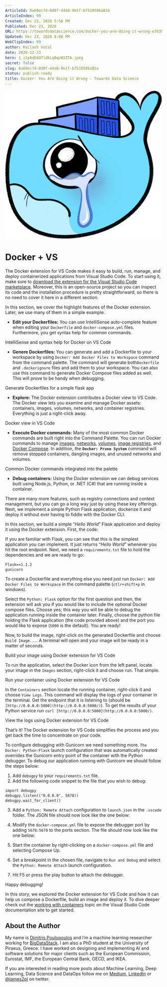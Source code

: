 ```yaml
---
ArticleId: 0a60ec7d-0d0f-44a8-9e1f-b7510586a82a
ArticleIndex: 99
Created: Dec 23, 2020 5:58 PM
Published: Dec 23, 2020
URL: https://towardsdatascience.com/docker-you-are-doing-it-wrong-e703075dd67b
Updated: Dec 23, 2020 8:08 PM
WebClipIndex: 99
author: Kailash Vetal
date: 2020-12-23
hero: 1_itpAdE6O7ldkLqBqvW2ZTA.jpeg
secret: false
slug: 0a60ec7d-0d0f-44a8-9e1f-b7510586a82a
status: publish-ready
title: Docker- You Are Doing it Wrong - Towards Data Science
---
```

![1*KDcZhABwvcVpcXxH1doNlA.png](99%20c6d9f95ceb174669a885df62616437c3/1KDcZhABwvcVpcXxH1doNlA.png)

# Docker + VS

The Docker extension for VS Code makes it easy to build, run, manage, and deploy containerized applications from Visual Studio Code. To start using it, make sure to [download the extension for the Visual Studio Code marketplace](https://marketplace.visualstudio.com/items?itemName=ms-azuretools.vscode-docker). Moreover, this is an open-source project so you can inspect its code and the installation procedure is pretty straightforward, so there is no need to cover it here in a different section.

In this section, we cover the highlight features of the Docker extension. Later, we use many of them in a simple example.

- **Edit your Dockerfiles:** You can use IntelliSense auto-complete feature when editing your `Dockerfile` and `docker-compose.yml` files. Furthermore, you get syntax help for common commands.

IntelliSense and syntax help for Docker on VS Code

- **Genere Dockerfiles:** You can generate and add a Dockerfile to your workspace by using `Docker: Add Docker Files to Workspace` command from the command palette. The command will generate both`Dockerfile` and `.dockerignore` files and add them to your workspace. You can also use this command to generate Docker Compose files added as well. This will prove to be handy when debugging.

Generate Dockerfiles for a simple flask app

- **Explore:** The Docker extension contributes a Docker view to VS Code. The Docker view lets you examine and manage Docker assets: containers, images, volumes, networks, and container registries. Everything is just a right-click away.

Docker view in VS Code

- **Execute Docker commands:** Many of the most common Docker commands are built right into the Command Palette. You can run Docker commands to manage [images](https://docs.docker.com/engine/reference/commandline/image/), [networks](https://docs.docker.com/engine/reference/commandline/network/), [volumes](https://docs.docker.com/engine/reference/commandline/volume/), [image registries](https://docs.docker.com/engine/reference/commandline/push/), and [Docker Compose](https://docs.docker.com/compose/reference/overview/). In addition, the **`Docker: Prune System`** command will remove stopped containers, dangling images, and unused networks and volumes.

Common Docker commands integrated into the palette

- **Debug containers:** Using the Docker extension we can debug services built using Node.js, Python, or .NET (C#) that are running inside a container.

There are many more features, such as registry connections and context management, but you can go a long way just by using these key offerings. Next, we implement a simple Python Flask application, dockerize it and deploy it without ever having to fiddle with the Docker CLI.

In this section, we build a simple “*Hello World*” Flask application and deploy it using the Docker extension. First, the code:

If you are familiar with Flask, you can see that this is the simplest application you can implement. It just returns “*Hello World*” whenever you hit the root endpoint. Next, we need a `requirements.txt` file to hold the dependencies and we are ready to go:

```
Flask==1.1.2
gunicorn
```

To create a Dockerfile and everything else you need just run `Docker: Add Docker Files to Workspace` in the command palette (`ctlr+shift+p` in windows).

Select the `Python: Flask` option for the first question and then, the extension will ask you if you would like to include the optional Docker compose files. Choose yes; this way you will be able to debug the application running inside the container later. Finally, choose the python file holding the Flask application (the code provided above) and the port you would like to expose (`5000` is the default). You are ready!

Now, to build the image, right-click on the generated Dockerfile and choose `Build Image...`. A terminal will open and your image will be ready in a matter of seconds.

Build your image using Docker extension for VS Code

To run the application, select the Docker icon from the left panel, locate your image in the `Images` section, right-click it and choose run. That simple.

Run your container using Docker extension for VS Code

In the `Containers` section locate the running container, right-click it and choose `View Logs`. This command will display the logs of your container in the terminal. Get the endpoint that it is listening to (should be `[http://0.0.0.0:5000](http://0.0.0.0:5000/)`). To get the results of your Python service run `curl [http://0.0.0.0:5000](http://0.0.0.0:5000/)`.

View the logs using Docker extension for VS Code

That’s it! The Docker extension for VS Code simplifies the process and you get back the time to concentrate on your code.

To configure debugging with Gunicorn we need something more. `The Docker: Python-Flask` launch configuration that was automatically created overrides the Gunicorn entry point of the container with the Python debugger. To debug our application running with Gunicorn we should follow the steps below:

1. Add `debugpy` to your `requirements.txt` file.
2. Add the following code snippet to the file that you wish to debug:

```
import debugpy
debugpy.listen(("0.0.0.0", 5678))
debugpy.wait_for_client()
```

3. Add a `Python: Remote Attach` configuration to `launch.json` in the `.vscode` folder. The JSON file should now look like the one below:

4. Modify the `docker-compose.yml` file to expose the debugger port by adding `5678:5678` to the ports section. The file should now look like the one below:

5. Start the container by right-clicking on a `docker-compose.yml` file and selecting Compose Up.

6. Set a breakpoint in the chosen file, navigate to `Run and Debug` and select the `Python: Remote Attach` launch configuration.

7. Hit F5 or press the play button to attach the debugger.

Happy debugging!

In this story, we explored the Docker extension for VS Code and how it can help us compose a Dockerfile, build an image and deploy it. To dive deeper check out the [working with containers](https://code.visualstudio.com/docs/containers/overview) topic on the Visual Studio Code documentation site to get started.

## About the Author

My name is [Dimitris Poulopoulos](https://www.linkedin.com/in/dpoulopoulos/) and I’m a machine learning researcher working for [BigDataStack](https://bigdatastack.eu/). I am also a PhD student at the University of Piraeus, Greece. I have worked on designing and implementing AI and software solutions for major clients such as the European Commission, Eurostat, IMF, the European Central Bank, OECD, and IKEA.

If you are interested in reading more posts about Machine Learning, Deep Learning, Data Science and DataOps follow me on [Medium](https://medium.com/@dpoulopoulos), [LinkedIn](https://www.linkedin.com/in/dpoulopoulos/) or [@james2pl](https://twitter.com/james2pl) on twitter.
